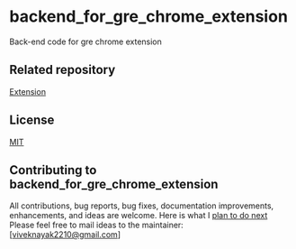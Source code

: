 # backend_for_gre_chrome_extension
Back-end code for gre chrome extension


## Related repository
[Extension](https://github.com/VivekBits2210/new_tab_vocab)

## License
[MIT](LICENSE)

## Contributing to backend_for_gre_chrome_extension

All contributions, bug reports, bug fixes, documentation improvements, enhancements, and ideas are welcome.
Here is what I [plan to do next](https://docs.google.com/document/d/1KMcxtuK0Lma0Jf2fQH_xRt93xYOkk7hXFEcTbkJqY0M/edit?usp=sharing) 
Please feel free to mail ideas to the maintainer: [viveknayak2210@gmail.com]
